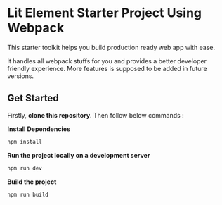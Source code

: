 # Lit Element Starter Project Using Webpack

This starter toolkit helps you build production ready web app with ease. 

It handles all webpack stuffs for you and provides a better developer friendly experience. More features is supposed to be added in future versions.

## Get Started

Firstly, **clone this repository**. Then follow below commands :

**Install Dependencies**
```bash
npm install
```

**Run the project locally on a development server**
```bash
npm run dev
```

**Build the project**
```bash
npm run build
```

